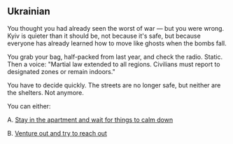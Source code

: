## Ukrainian
You thought you had already seen the worst of war — but you were wrong. Kyiv is quieter than it should be, not because it's safe, but because everyone has already learned how to move like ghosts when the bombs fall.

You grab your bag, half-packed from last year, and check the radio. Static. Then a voice: "Martial law extended to all regions. Civilians must report to designated zones or remain indoors."

You have to decide quickly. The streets are no longer safe, but neither are the shelters. Not anymore.

You can either:

A. [Stay in the apartment and wait for things to calm down](/OptionC/StayHome.md)

B. [Venture out and try to reach out](/OptionC/sneakIn.md)